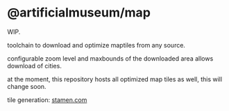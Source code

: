 # @artificialmuseum/map

WIP.

toolchain to download and optimize maptiles from any source.

configurable zoom level and maxbounds of the downloaded area allows download of cities.

at the moment, this repository hosts all optimized map tiles as well,
this will change soon.

tile generation: [stamen.com](http://stamen.com)

